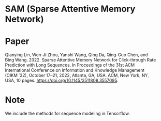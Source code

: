 # SAM (Sparse Attentive Memory Network)
# Paper
Qianying Lin, Wen-Ji Zhou, Yanshi Wang, Qing Da, Qing-Guo Chen, and Bing Wang. 2022. Sparse Attentive Memory Network for Click-through Rate Prediction with Long Sequences. In Proceedings of the 31st ACM International Conference on Information and Knowledge Management (CIKM ’22), October 17–21, 2022, Atlanta, GA, USA. ACM, New York, NY, USA, 10 pages. https://doi.org/10.1145/3511808.3557095. 

# Note
We include the methods for sequence modeling in Tensorflow. 
